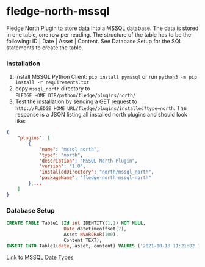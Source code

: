 # fledge-north-mssql


Fledge North Plugin to store data into a MSSQL database. The data is stored in one table, one row per reading. The structure of the table has to be the following: ID | Date | Asset | Content. See Database Setup for the SQL statements to create the table.

### Installation 

1. Install MSSQL Python Client: ``pip install pymssql`` or run ``python3 -m pip install -r requirements.txt``
2. copy ``mssql_north`` directory to ``FLEDGE_HOME_DIR/python/fledge/plugins/north/``
3. Test the installation by sending a GET request to ``http://FLEDGE_HOME_URL/fledge/plugins/installed?type=north``. The response is a JSON listing all installed north plugins and should look like: 
```json 
{
    "plugins": [
        {
            "name": "mssql_north",
            "type": "north",
            "description": "MSSQL North Plugin",
            "version": "1.0",
            "installedDirectory": "north/mssql_north",
            "packageName": "fledge-north-mssql-north"
        },...
    ]
}
```

### Database Setup

```sql
CREATE TABLE Table1 (Id int IDENTITY(1,1) NOT NULL,
                     Date datetimeoffset(7),
                     Asset NVARCHAR(100),
                     Content TEXT);
INSERT INTO Table1(date, asset, content) VALUES ('2021-10-18 11:21:02.312547716+02:00', 'test', '{a: 200}');
```

[Link to MSSQL Date Types](https://docs.microsoft.com/en-us/sql/t-sql/functions/date-and-time-data-types-and-functions-transact-sql?view=sql-server-ver15)
